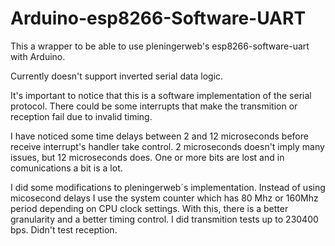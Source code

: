 # Arduino-esp8266-Software-UART
This a wrapper to be able to use pleningerweb's esp8266-software-uart with Arduino.

Currently doesn't support inverted serial data logic.

It's important to notice that this is a software implementation of the serial protocol. There could be some interrupts that make the transmition or reception fail due to invalid timing.

I have noticed some time delays between 2 and 12 microseconds before receive interrupt's handler take control. 2 microseconds doesn't imply many issues, but 12 microseconds does. One or more bits are lost and in comunications a bit is a lot.

I did some modifications to pleningerweb´s implementation. Instead of using micosecond delays I use the system counter which has 80 Mhz or 160Mhz period depending on CPU clock settings. With this, there is a better granularity and a better timing control. I did transmition tests up to 230400 bps. Didn't test reception.
